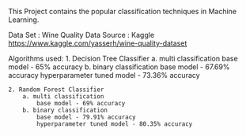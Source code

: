 This Project contains the popular classification techniques in Machine Learning.

Data Set : Wine Quality
Data Source :  Kaggle https://www.kaggle.com/yasserh/wine-quality-dataset

Algorithms used:
	1. Decision Tree Classifier
		a. multi classification
			base model - 65% accuracy
		b. binary classification
			base model - 67.69% accuracy
			hyperparameter tuned model - 73.36% accuracy
		
	2. Random Forest Classifier
		a. multi classification
			base model - 69% accuracy
		b. binary classification
			base model - 79.91% accuracy
			hyperparameter tuned model - 80.35% accuracy